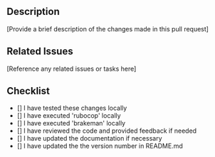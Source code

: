 ## Description 

[Provide a brief description of the changes made in this pull request]

## Related Issues

[Reference any related issues or tasks here]

## Checklist

- [] I have tested these changes locally
- [] I have executed 'rubocop' locally
- [] I have executed 'brakeman' locally
- [] I have reviewed the code and provided feedback if needed
- [] I have updated the documentation if necessary
- [] I have updated the the version number in README.md



